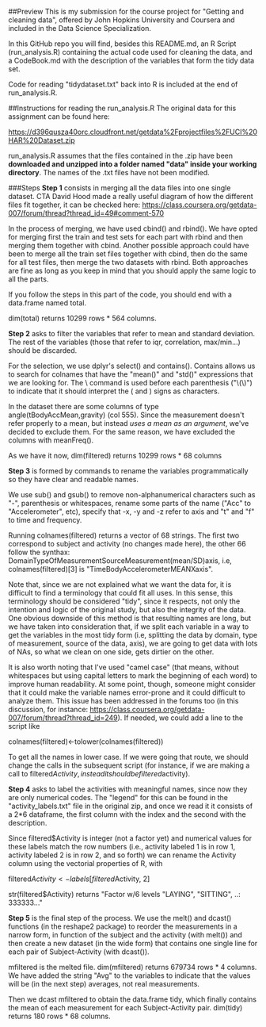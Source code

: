 ##Preview
This is my submission for the course project for "Getting and cleaning data", offered by John Hopkins University and Coursera and included in the Data Science Specialization.

In this GitHub repo you will find, besides this README.md, an R Script (run_analysis.R) containing the actual code used for cleaning the data, and a CodeBook.md with the description of the variables that form the tidy data set.

Code for reading "tidydataset.txt" back into R is included at the end of run_analysis.R.

##Instructions for reading the run_analysis.R
The original data for this assignment can be found here:

https://d396qusza40orc.cloudfront.net/getdata%2Fprojectfiles%2FUCI%20HAR%20Dataset.zip 

run_analysis.R assumes that the files contained in the .zip have been **downloaded and unzipped into a folder named "data" inside your working directory**. The names of the .txt files have not been modified.

###Steps
**Step 1** consists in merging all the data files into one single dataset. CTA David Hood made a really useful diagram of how the different files fit together, it can be checked here: https://class.coursera.org/getdata-007/forum/thread?thread_id=49#comment-570

In the process of merging, we have used cbind() and rbind(). We have opted for merging first the train and test sets for each part with rbind and then merging them together with cbind. Another possible approach could have been to merge all the train set files together with cbind, then do the same for all test files, then merge the two datasets with rbind. Both approaches are fine as long as you keep in mind that you should apply the same logic to all the parts.

If you follow the steps in this part of the code, you should end with a data.frame named total. 

dim(total) returns 10299 rows * 564 columns.


**Step 2** asks to filter the variables that refer to mean and standard deviation. The rest of the variables (those that refer to iqr, correlation, max/min...) should be discarded.

For the selection, we use dplyr's select() and contains(). Contains allows us to search for colnames that have the "mean()" and "std()" expressions that we are looking for. The \\ command is used before each parenthesis ("\\(\\)") to indicate that it should interpret the ( and ) signs as characters.

In the dataset there are some columns of type angle(tBodyAccMean,gravity) (col 555). Since the measurement doesn't refer properly to a mean, but instead *uses a mean as an argument*, we've decided to exclude them. For the same reason, we have excluded the columns with meanFreq().

As we have it now, dim(filtered) returns 10299 rows * 68 columns

**Step 3** is formed by commands to rename the variables programmatically so they have clear and readable names. 

We use sub() and gsub() to remove non-alphanumerical characters such as "-", parenthesis or whitespaces, rename some parts of the name ("Acc" to "Accelerometer", etc), specify that -x, -y and -z refer to axis and "t" and "f" to time and frequency.

Running colnames(filtered) returns a vector of 68 strings. The first two correspond to subject and activity (no changes made here), the other 66 follow the synthax: DomainTypeOfMeasurementSourceMeasurement(mean/SD)axis, i.e, colnames(filtered)[3] is "TimeBodyAccelerometerMEANXaxis". 

Note that, since we are not explained what we want the data for, it is difficult to find a terminology that could fit all uses. In this sense, this terminology should be considered "tidy", since it respects, not only the intention and logic of the original study, but also the integrity of the data. One obvious downside of this method is that resulting names are long, but we have taken into consideration that, if we split each variable in a way to get the variables in the most tidy form (i.e, splitting the data by domain, type of measurement, source of the data, axis), we are going to get data with lots of NAs, so what we clean on one side, gets dirtier on the other.

It is also worth noting that I've used "camel case" (that means, without whitespaces but using capital letters to mark the beginning of each word) to improve human readability. At some point, though, someone might consider that it could make the variable names error-prone and it could difficult to analyze them. This issue has been addressed in the forums too (in this discussion, for instance: https://class.coursera.org/getdata-007/forum/thread?thread_id=249). If needed, we could add a line to the script like

colnames(filtered)<-tolower(colnames(filtered))

To get all the names in lower case. If we were going that route, we should change the calls in the subsequent script (for instance, if we are making a call to filtered$Activity, instead it should be filtered$activity).


**Step 4** asks to label the activities with meaningful names, since now they are only numerical codes. The "legend" for this can be found in the "activity_labels.txt" file in the original zip, and once we read it it consists of a 2*6 dataframe, the first column with the index and the second with the description. 

Since filtered$Activity is integer (not a factor yet) and numerical values for these labels match the row numbers (i.e., activity labeled 1 is in row 1, activity labeled 2 is in row 2, and so forth) we can rename the Activity column using the vectorial properties of R, with

filtered$Activity<-labels[filtered$Activity, 2] 

str(filtered$Activity) returns "Factor w/6 levels "LAYING", "SITTING", ..: 333333..."

**Step 5** is the final step of the process. We use the melt() and dcast() functions (in the reshape2 package) to reorder the measurements in a narrow form, in function of the subject and the activity (with melt()) and then create a new dataset (in the wide form) that contains one single line for each pair of Subject-Activity (with dcast()).

mfiltered is the melted file. dim(mfiltered) returns 679734 rows * 4 columns. We have added the string "Avg" to the variables to indicate that the values will be (in the next step) averages, not real measurements.

Then we dcast mfiltered to obtain the data.frame tidy, which finally contains the mean of each measurement for each Subject-Activity pair. dim(tidy) returns 180 rows * 68 columns.